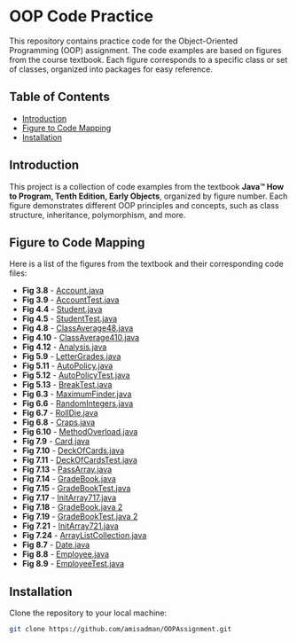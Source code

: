 # OOP Code Practice

This repository contains practice code for the Object-Oriented Programming (OOP) assignment. The code examples are based on figures from the course textbook. Each figure corresponds to a specific class or set of classes, organized into packages for easy reference.

## Table of Contents
- [Introduction](#introduction)
- [Figure to Code Mapping](#figure-to-code-mapping)
- [Installation](#installation)

## Introduction
This project is a collection of code examples from the textbook **Java™ How to Program, Tenth Edition,
Early Objects**, organized by figure number. Each figure demonstrates different OOP principles and concepts, such as class structure, inheritance, polymorphism, and more.

## Figure to Code Mapping

Here is a list of the figures from the textbook and their corresponding code files:

- **Fig 3.8** - [Account.java](./src/main/java/Account/Account.java)
- **Fig 3.9** - [AccountTest.java](./src/main/java/Account/AccountTest.java)
- **Fig 4.4** - [Student.java](./src/main/java/Student/Student.java)
- **Fig 4.5** - [StudentTest.java](./src/main/java/Student/StudentTest.java)
- **Fig 4.8** - [ClassAverage48.java](./src/main/java/ClassAverage/ClassAverage48.java)
- **Fig 4.10** - [ClassAverage410.java](./src/main/java/ClassAverage/ClassAverage410.java)
- **Fig 4.12** - [Analysis.java](./src/main/java/Analysis/Analysis.java)
- **Fig 5.9** - [LetterGrades.java](./src/main/java/LetterGrades/LetterGrades.java)
- **Fig 5.11** - [AutoPolicy.java](./src/main/java/AutoPolicy/AutoPolicy.java)
- **Fig 5.12** - [AutoPolicyTest.java](./src/main/java/AutoPolicy/AutoPolicyTest.java)
- **Fig 5.13** - [BreakTest.java](./src/main/java/BreakTest/BreakTest.java)
- **Fig 6.3** - [MaximumFinder.java](./src/main/java/MaximumFinder/MaximumFinder.java)
- **Fig 6.6** - [RandomIntegers.java](./src/main/java/RandomIntegers/RandomIntegers.java)
- **Fig 6.7** - [RollDie.java](./src/main/java/RollDie/RollDie.java)
- **Fig 6.8** - [Craps.java](./src/main/java/Craps/Craps.java)
- **Fig 6.10** - [MethodOverload.java](./src/main/java/MethodOverload/MethodOverload.java)
- **Fig 7.9** - [Card.java](./src/main/java/Card/Card.java)
- **Fig 7.10** - [DeckOfCards.java](./src/main/java/Card/DeckOfCards.java)
- **Fig 7.11** - [DeckOfCardsTest.java](./src/main/java/Card/DeckOfCardsTest.java)
- **Fig 7.13** - [PassArray.java](./src/main/java/PassArray/PassArray.java)
- **Fig 7.14** - [GradeBook.java](./src/main/java/GradeBook/GradeBook.java)
- **Fig 7.15** - [GradeBookTest.java](./src/main/java/GradeBook/GradeBookTest.java)
- **Fig 7.17** - [InitArray717.java](./src/main/java/InitArray/InitArray717.java)
- **Fig 7.18** - [GradeBook.java 2](./src/main/java/GradeBook2/GradeBook.java)
- **Fig 7.19** - [GradeBookTest.java 2](./src/main/java/GradeBook2/GradeBookTest.java)
- **Fig 7.21** - [InitArray721.java](./src/main/java/InitArray/InitArray721.java)
- **Fig 7.24** - [ArrayListCollection.java](./src/main/java/ArrayListCollection/ArrayListCollection.java)
- **Fig 8.7** - [Date.java](./src/main/java/Employee/Date.java)
- **Fig 8.8** - [Employee.java](./src/main/java/Employee/Employee.java)
- **Fig 8.9** - [EmployeeTest.java](./src/main/java/Employee/EmployeeTest.java)

## Installation
Clone the repository to your local machine:

```bash
git clone https://github.com/amisadman/OOPAssignment.git
